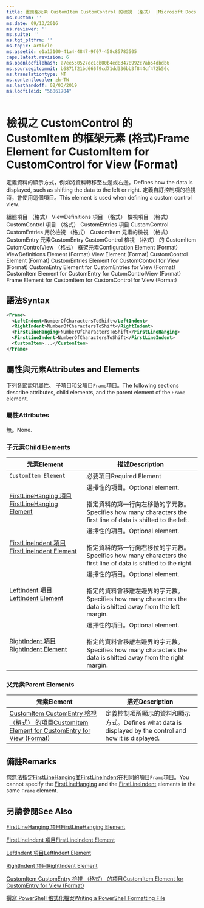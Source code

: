 ```yaml
---
title: 畫面格元素 CustomItem CustomControl 的檢視 （格式） |Microsoft Docs
ms.custom: ''
ms.date: 09/13/2016
ms.reviewer: ''
ms.suite: ''
ms.tgt_pltfrm: ''
ms.topic: article
ms.assetid: e1a13100-41a4-4847-9f07-458c85783505
caps.latest.revision: 6
ms.openlocfilehash: a7ee550527ec1cb00b4ed83478992c7ab54dbdb6
ms.sourcegitcommit: b6871f21bd666f9cd71dd336bb3f844cf472b56c
ms.translationtype: MT
ms.contentlocale: zh-TW
ms.lasthandoff: 02/03/2019
ms.locfileid: "56861704"
---
```

# <a name="frame-element-for-customitem-for-customcontrol-for-view-format"></a><span data-ttu-id="a9fc8-102">檢視之 CustomControl 的 CustomItem 的框架元素 (格式)</span><span class="sxs-lookup"><span data-stu-id="a9fc8-102">Frame Element for CustomItem for CustomControl for View (Format)</span></span>

<span data-ttu-id="a9fc8-103">定義資料的顯示方式，例如將資料轉移至左邊或右邊。</span><span class="sxs-lookup"><span data-stu-id="a9fc8-103">Defines how the data is displayed, such as shifting the data to the left or right.</span></span> <span data-ttu-id="a9fc8-104">定義自訂控制項的檢視時，會使用這個項目。</span><span class="sxs-lookup"><span data-stu-id="a9fc8-104">This element is used when defining a custom control view.</span></span>

<span data-ttu-id="a9fc8-105">組態項目 （格式） ViewDefinitions 項目 （格式） 檢視項目 （格式） CustomControl 項目 （格式） CustomEntries 項目 CustomControl CustomEntries 用於檢視 （格式） CustomItem 元素的檢視 （格式） CustomEntry 元素CustomEntry CustomControl 檢視 （格式） 的 CustomItem CutomControlView （格式） 框架元素</span><span class="sxs-lookup"><span data-stu-id="a9fc8-105">Configuration Element (Format) ViewDefinitions Element (Format) View Element (Format) CustomControl Element (Format) CustomEntries Element for CustomControl for View (Format) CustomEntry Element for CustomEntries for View (Format) CustomItem Element for CustomEntry for CutomControlView (Format) Frame Element for CustomItem for CustomControl for View (Format)</span></span>

## <a name="syntax"></a><span data-ttu-id="a9fc8-106">語法</span><span class="sxs-lookup"><span data-stu-id="a9fc8-106">Syntax</span></span>

```xml
<Frame>
  <LeftIndent>NumberOfCharactersToShift</LeftIndent>
  <RightIndent>NumberOfCharactersToShift</RightIndent>
  <FirstLineHanging>NumberOfCharactersToShift</FirstLineHanging>
  <FirstLineIndent>NumberOfCharactersToShift</FirstLineIndent>
  <CustomItem>...</CustomItem>
</Frame>
```

## <a name="attributes-and-elements"></a><span data-ttu-id="a9fc8-107">屬性與元素</span><span class="sxs-lookup"><span data-stu-id="a9fc8-107">Attributes and Elements</span></span>

<span data-ttu-id="a9fc8-108">下列各節說明屬性、 子項目和父項目`Frame`項目。</span><span class="sxs-lookup"><span data-stu-id="a9fc8-108">The following sections describe attributes, child elements, and the parent element of the `Frame` element.</span></span>

### <a name="attributes"></a><span data-ttu-id="a9fc8-109">屬性</span><span class="sxs-lookup"><span data-stu-id="a9fc8-109">Attributes</span></span>

<span data-ttu-id="a9fc8-110">無。</span><span class="sxs-lookup"><span data-stu-id="a9fc8-110">None.</span></span>

### <a name="child-elements"></a><span data-ttu-id="a9fc8-111">子元素</span><span class="sxs-lookup"><span data-stu-id="a9fc8-111">Child Elements</span></span>

|<span data-ttu-id="a9fc8-112">元素</span><span class="sxs-lookup"><span data-stu-id="a9fc8-112">Element</span></span>|<span data-ttu-id="a9fc8-113">描述</span><span class="sxs-lookup"><span data-stu-id="a9fc8-113">Description</span></span>|
|-------------|-----------------|
|`CustomItem Element`|<span data-ttu-id="a9fc8-114">必要項目</span><span class="sxs-lookup"><span data-stu-id="a9fc8-114">Required Element</span></span>|
|[<span data-ttu-id="a9fc8-115">FirstLineHanging 項目</span><span class="sxs-lookup"><span data-stu-id="a9fc8-115">FirstLineHanging Element</span></span>](./firstlinehanging-element-for-frame-for-customcontrol-for-view-format.md)|<span data-ttu-id="a9fc8-116">選擇性的項目。</span><span class="sxs-lookup"><span data-stu-id="a9fc8-116">Optional element.</span></span><br /><br /> <span data-ttu-id="a9fc8-117">指定資料的第一行向左移動的字元數。</span><span class="sxs-lookup"><span data-stu-id="a9fc8-117">Specifies how many characters the first line of data is shifted to the left.</span></span>|
|[<span data-ttu-id="a9fc8-118">FirstLineIndent 項目</span><span class="sxs-lookup"><span data-stu-id="a9fc8-118">FirstLineIndent Element</span></span>](./firstlineindent-element-for-frame-for-customcontrol-for-view-format.md)|<span data-ttu-id="a9fc8-119">選擇性的項目。</span><span class="sxs-lookup"><span data-stu-id="a9fc8-119">Optional element.</span></span><br /><br /> <span data-ttu-id="a9fc8-120">指定資料的第一行向右移位的字元數。</span><span class="sxs-lookup"><span data-stu-id="a9fc8-120">Specifies how many characters the first line of data is shifted to the right.</span></span>|
|[<span data-ttu-id="a9fc8-121">LeftIndent 項目</span><span class="sxs-lookup"><span data-stu-id="a9fc8-121">LeftIndent Element</span></span>](./leftindent-element-for-frame-for-customcontrol-for-view-format.md)|<span data-ttu-id="a9fc8-122">選擇性的項目。</span><span class="sxs-lookup"><span data-stu-id="a9fc8-122">Optional element.</span></span><br /><br /> <span data-ttu-id="a9fc8-123">指定的資料會移離左邊界的字元數。</span><span class="sxs-lookup"><span data-stu-id="a9fc8-123">Specifies how many characters the data is shifted away from the left margin.</span></span>|
|[<span data-ttu-id="a9fc8-124">RightIndent 項目</span><span class="sxs-lookup"><span data-stu-id="a9fc8-124">RightIndent Element</span></span>](./rightindent-element-for-frame-for-customcontrol-for-view-format.md)|<span data-ttu-id="a9fc8-125">選擇性的項目。</span><span class="sxs-lookup"><span data-stu-id="a9fc8-125">Optional element.</span></span><br /><br /> <span data-ttu-id="a9fc8-126">指定的資料會移離右邊界的字元數。</span><span class="sxs-lookup"><span data-stu-id="a9fc8-126">Specifies how many characters the data is shifted away from the right margin.</span></span>|

### <a name="parent-elements"></a><span data-ttu-id="a9fc8-127">父元素</span><span class="sxs-lookup"><span data-stu-id="a9fc8-127">Parent Elements</span></span>

|<span data-ttu-id="a9fc8-128">元素</span><span class="sxs-lookup"><span data-stu-id="a9fc8-128">Element</span></span>|<span data-ttu-id="a9fc8-129">描述</span><span class="sxs-lookup"><span data-stu-id="a9fc8-129">Description</span></span>|
|-------------|-----------------|
|[<span data-ttu-id="a9fc8-130">CustomItem CustomEntry 檢視 （格式） 的項目</span><span class="sxs-lookup"><span data-stu-id="a9fc8-130">CustomItem Element for CustomEntry for View (Format)</span></span>](./customitem-element-for-customentry-for-customcontrol-for-view-format.md)|<span data-ttu-id="a9fc8-131">定義控制項所顯示的資料和顯示方式。</span><span class="sxs-lookup"><span data-stu-id="a9fc8-131">Defines what data is displayed by the control and how it is displayed.</span></span>|

## <a name="remarks"></a><span data-ttu-id="a9fc8-132">備註</span><span class="sxs-lookup"><span data-stu-id="a9fc8-132">Remarks</span></span>

<span data-ttu-id="a9fc8-133">您無法指定[FirstLineHanging](./firstlinehanging-element-for-frame-for-customcontrol-for-view-format.md)並[FirstLineIndent](./firstlineindent-element-for-frame-for-customcontrol-for-view-format.md)在相同的項目`Frame`項目。</span><span class="sxs-lookup"><span data-stu-id="a9fc8-133">You cannot specify the [FirstLineHanging](./firstlinehanging-element-for-frame-for-customcontrol-for-view-format.md) and the [FirstLineIndent](./firstlineindent-element-for-frame-for-customcontrol-for-view-format.md) elements in the same `Frame` element.</span></span>

## <a name="see-also"></a><span data-ttu-id="a9fc8-134">另請參閱</span><span class="sxs-lookup"><span data-stu-id="a9fc8-134">See Also</span></span>

[<span data-ttu-id="a9fc8-135">FirstLineHanging 項目</span><span class="sxs-lookup"><span data-stu-id="a9fc8-135">FirstLineHanging Element</span></span>](./firstlinehanging-element-for-frame-for-customcontrol-for-view-format.md)

[<span data-ttu-id="a9fc8-136">FirstLineIndent 項目</span><span class="sxs-lookup"><span data-stu-id="a9fc8-136">FirstLineIndent Element</span></span>](./firstlineindent-element-for-frame-for-customcontrol-for-view-format.md)

[<span data-ttu-id="a9fc8-137">LeftIndent 項目</span><span class="sxs-lookup"><span data-stu-id="a9fc8-137">LeftIndent Element</span></span>](./leftindent-element-for-frame-for-customcontrol-for-view-format.md)

[<span data-ttu-id="a9fc8-138">RightIndent 項目</span><span class="sxs-lookup"><span data-stu-id="a9fc8-138">RightIndent Element</span></span>](./rightindent-element-for-frame-for-customcontrol-for-view-format.md)

[<span data-ttu-id="a9fc8-139">CustomItem CustomEntry 檢視 （格式） 的項目</span><span class="sxs-lookup"><span data-stu-id="a9fc8-139">CustomItem Element for CustomEntry for View (Format)</span></span>](./customitem-element-for-customentry-for-customcontrol-for-view-format.md)

[<span data-ttu-id="a9fc8-140">撰寫 PowerShell 格式化檔案</span><span class="sxs-lookup"><span data-stu-id="a9fc8-140">Writing a PowerShell Formatting File</span></span>](./writing-a-powershell-formatting-file.md)

